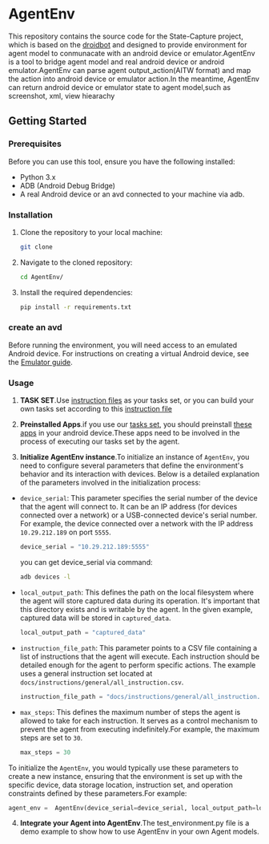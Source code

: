 # AgentEnv

This repository contains the source code for the State-Capture project, which is based on the [droidbot](https://github.com/honeynet/droidbot) and designed to provide environment for agent model to conmunacate with an android device or emulator.AgentEnv is a tool to bridge agent model and real android device or android emulator.AgentEnv can parse agent output_action(AITW format) and map the action into android device or emulator action.In the meantime, AgentEnv can return android device or emulator state to agent model,such as screenshot, xml, view hiearachy


## Getting Started

### Prerequisites

Before you can use this tool, ensure you have the following installed:

- Python 3.x
- ADB (Android Debug Bridge)
- A real Android device or an avd connected to your machine via adb.

### Installation

1. Clone the repository to your local machine:

   ```sh
   git clone 
   ```

2. Navigate to the cloned repository:

   ```sh
   cd AgentEnv/
   ```

3. Install the required dependencies:

   ```sh
   pip install -r requirements.txt
   ```

### create an avd
Before running the environment, you will need access to an emulated Android device. For instructions on creating a virtual Android device, see the [Emulator guide](docs/emulator_guide.md).

### Usage


1. **TASK SET**.Use [instruction files](docs/instructions) as your tasks set, or you can build your own tasks set according to this [instruction file](docs/instructions/general/all_instruction.csv)

2. **Preinstalled Apps**.if you use our [tasks set](docs/instructions), you should preinstall [these apps](docs/app_package/app_package.csv) in your android device.These apps need to be involved in the process of executing our tasks set by the agent.

3. **Initialize AgentEnv instance**.To initialize an instance of `AgentEnv`, you need to configure several parameters that define the environment's behavior and its interaction with devices. Below is a detailed explanation of the parameters involved in the initialization process:

- `device_serial`: This parameter specifies the serial number of the device that the agent will connect to. It can be an IP address (for devices connected over a network) or a USB-connected device's serial number. For example, the device connected over a network with the IP address `10.29.212.189` on port `5555`.

    ```python
    device_serial = "10.29.212.189:5555"
    ```
   you can get device_serial via command:
   ```bash
   adb devices -l 
   ```

- `local_output_path`: This defines the path on the local filesystem where the agent will store captured data during its operation. It's important that this directory exists and is writable by the agent. In the given example, captured data will be stored in `captured_data`.

    ```python
    local_output_path = "captured_data"
    ```

- `instruction_file_path`: This parameter points to a CSV file containing a list of instructions that the agent will execute. Each instruction should be detailed enough for the agent to perform specific actions. The example uses a general instruction set located at `docs/instructions/general/all_instruction.csv`.

    ```python
    instruction_file_path = "docs/instructions/general/all_instruction.csv"
    ```

- `max_steps`: This defines the maximum number of steps the agent is allowed to take for each instruction. It serves as a control mechanism to prevent the agent from executing indefinitely.For example, the maximum steps are set to `30`.

    ```python
    max_steps = 30 
    ```

To initialize the `AgentEnv`, you would typically use these parameters to create a new instance, ensuring that the environment is set up with the specific device, data storage location, instruction set, and operation constraints defined by these parameters.For example:
   ```python 
   agent_env =  AgentEnv(device_serial=device_serial, local_output_path=local_output_path, max_steps=max_steps,instruction_fp=instruction_file_path)
   ```

4. **Integrate your Agent into AgentEnv**.The test_environment.py file is a demo example to show how to use AgentEnv in your own Agent models.


